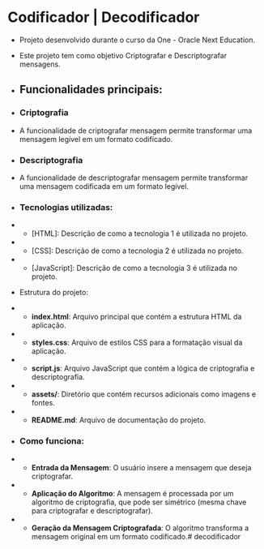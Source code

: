  # Codificador | Decodificador
 * Projeto desenvolvido durante o curso da One - Oracle Next Education.
 * Este projeto tem como objetivo Criptografar e Descriptografar mensagens.

 * ## Funcionalidades principais:

 * ### Criptografia
 * A funcionalidade de criptografar mensagem permite transformar uma mensagem legível em um formato codificado.

 * ### Descriptografia
 * A funcionalidade de descriptografar mensagem permite transformar uma mensagem codificada em um formato legível.

 * ### Tecnologias utilizadas:
 * - [HTML]: Descrição de como a tecnologia 1 é utilizada no projeto.
 * - [CSS]: Descrição de como a tecnologia 2 é utilizada no projeto.
 * - [JavaScript]: Descrição de como a tecnologia 3 é utilizada no projeto.

 * Estrutura do projeto:
 * - **index.html**: Arquivo principal que contém a estrutura HTML da aplicação.
 * - **styles.css**: Arquivo de estilos CSS para a formatação visual da aplicação.
 * - **script.js**: Arquivo JavaScript que contém a lógica de criptografia e descriptografia.
 * - **assets/**: Diretório que contém recursos adicionais como imagens e fontes.
 * - **README.md**: Arquivo de documentação do projeto.

 * ### Como funciona:
 * - **Entrada da Mensagem**: O usuário insere a mensagem que deseja criptografar.
 * - **Aplicação do Algoritmo**: A mensagem é processada por um algoritmo de criptografia, que pode ser simétrico (mesma chave para criptografar e descriptografar).
 * - **Geração da Mensagem Criptografada**: O algoritmo transforma a mensagem original em um formato codificado.# decodificador
